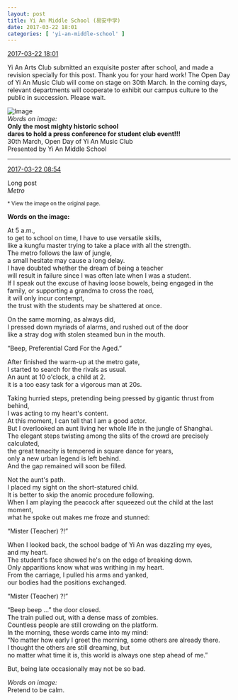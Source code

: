 ```yaml
---
layout: post
title: Yi An Middle School (易安中学)
date: 2017-03-22 18:01
categories: [ 'yi-an-middle-school' ]
---
```


<div class="weibo-info">
  <a href="http://weibo.com/6074218720/EAVScrX10">2017-03-22 18:01</a>
</div>

Yi An Arts Club submitted an exquisite poster after school, and made a revision specially for this post. Thank you for your hard work! The Open Day of Yi An Music Club will come on stage on 30th March. In the coming days, relevant departments will cooperate to exhibit our campus culture to the public in succession. Please wait.

<!-- more -->

![Image](http://wx2.sinaimg.cn/mw690/006D4NLGgy1fdvruz8z7wj31hc0p0nbv.jpg)  
*Words on image:*  
**Only the most mighty historic school**  
**dares to hold a press conference for student club event!!!**  
30th March, Open Day of Yi An Music Club  
Presented by Yi An Middle School

---

<div class="weibo-info">
  <a href="http://weibo.com/6074218720/EAVScrX10">2017-03-22 08:54</a>
</div>

Long post  
*Metro*

<small>* View the image on the original page.</small>

**Words on the image:**

At 5 a.m.,  
to get to school on time, I have to use versatile skills,  
like a kungfu master trying to take a place with all the strength.  
The metro follows the law of jungle,  
a small hesitate may cause a long delay.  
I have doubted whether the dream of being a teacher  
will result in failure since I was often late when I was a student.  
If I speak out the excuse of having loose bowels, being engaged in the family, or supporting a grandma to cross the road,  
it will only incur contempt,  
the trust with the students may be shattered at once.

On the same morning, as always did,  
I pressed down myriads of alarms, and rushed out of the door  
like a stray dog with stolen steamed bun in the mouth.

“Beep, Preferential Card For the Aged.”

After finished the warm-up at the metro gate,  
I started to search for the rivals as usual.  
An aunt at 10 o'clock, a child at 2.  
it is a too easy task for a vigorous man at 20s.

Taking hurried steps, pretending being pressed by gigantic thrust from behind,  
I was acting to my heart's content.  
At this moment, I can tell that I am a good actor.  
But I overlooked an aunt living her whole life in the jungle of Shanghai.  
The elegant steps twisting among the slits of the crowd are precisely calculated,  
the great tenacity is tempered in square dance for years,  
only a new urban legend is left behind.  
And the gap remained will soon be filled.

Not the aunt's path.  
I placed my sight on the short-statured child.  
It is better to skip the anomic procedure following.  
When I am playing the peacock after squeezed out the child at the last moment,  
what he spoke out makes me froze and stunned:

“Mister (Teacher) ?!”

When I looked back, the school badge of Yi An was dazzling my eyes,  
and my heart.  
The student's face showed he's on the edge of breaking down.  
Only apparitions know what was writhing in my heart.  
From the carriage, I pulled his arms and yanked,  
our bodies had the positions exchanged.

“Mister (Teacher) ?!”

“Beep beep …” the door closed.  
The train pulled out, with a dense mass of zombies.  
Countless people are still crowding on the platform.  
In the morning, these words came into my mind:  
“No matter how early I greet the morning, some others are already there.  
I thought the others are still dreaming, but  
no matter what time it is, this world is always one step ahead of me.”

But, being late occasionally may not be so bad.

*Words on image:*  
Pretend to be calm.
